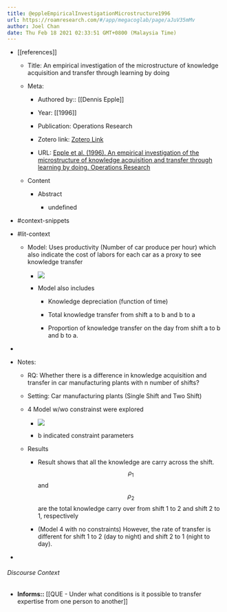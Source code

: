 ```yaml
---
title: @eppleEmpiricalInvestigationMicrostructure1996
url: https://roamresearch.com/#/app/megacoglab/page/aJuV35mMv
author: Joel Chan
date: Thu Feb 18 2021 02:33:51 GMT+0800 (Malaysia Time)
---
```


- [[references]]

    - Title: An empirical investigation of the microstructure of knowledge acquisition and transfer through learning by doing

    - Meta:

        - Authored by:: [[Dennis Epple]]

        - Year: [[1996]]

        - Publication: Operations Research

        - Zotero link: [Zotero Link](zotero://select/items/7_QRTMC9AN)

        - URL: [Epple et al. (1996). An empirical investigation of the microstructure of knowledge acquisition and transfer through learning by doing. Operations Research](undefined)

    - Content

        - Abstract

            - undefined
- #context-snippets
- #lit-context

    - Model: Uses productivity (Number of car produce per hour) which also indicate the cost of labors for each car as a proxy to see knowledge transfer

        - ![](https://firebasestorage.googleapis.com/v0/b/firescript-577a2.appspot.com/o/imgs%2Fapp%2Fmegacoglab%2FPYz7V4a5UB.png?alt=media&token=e3dc9b2a-cf5b-4272-8d79-b8a859f98bbe)

        - Model also includes

            - Knowledge depreciation (function of time)

            - Total knowledge transfer from shift a to b and b to a

            - Proportion of knowledge transfer on the day from shift a to b and b to a.
- 
- Notes:

    - RQ: Whether there is a difference in knowledge acquisition and transfer in car manufacturing plants with n number of shifts?

    - Setting: Car manufacturing plants (Single Shift and Two Shift)

    - 4 Model w/wo constrainst were explored

        - ![](https://firebasestorage.googleapis.com/v0/b/firescript-577a2.appspot.com/o/imgs%2Fapp%2Fmegacoglab%2FPV00kIeWAB.png?alt=media&token=0925263f-6dff-4b26-b6ad-ed5cfca12feb)

        - b indicated constraint parameters

    - Results

        - Result shows that all the knowledge are carry across the shift. $$\rho_1$$ and $$\rho_2$$ are the total knowledge carry over from shift 1 to 2 and shift 2 to 1, respectively

        - (Model 4 with no constraints) However, the rate of transfer is different for shift 1 to 2 (day to night) and shift 2 to 1 (night to day).
- 

###### Discourse Context

- **Informs::** [[QUE - Under what conditions is it possible to transfer expertise from one person to another]]
